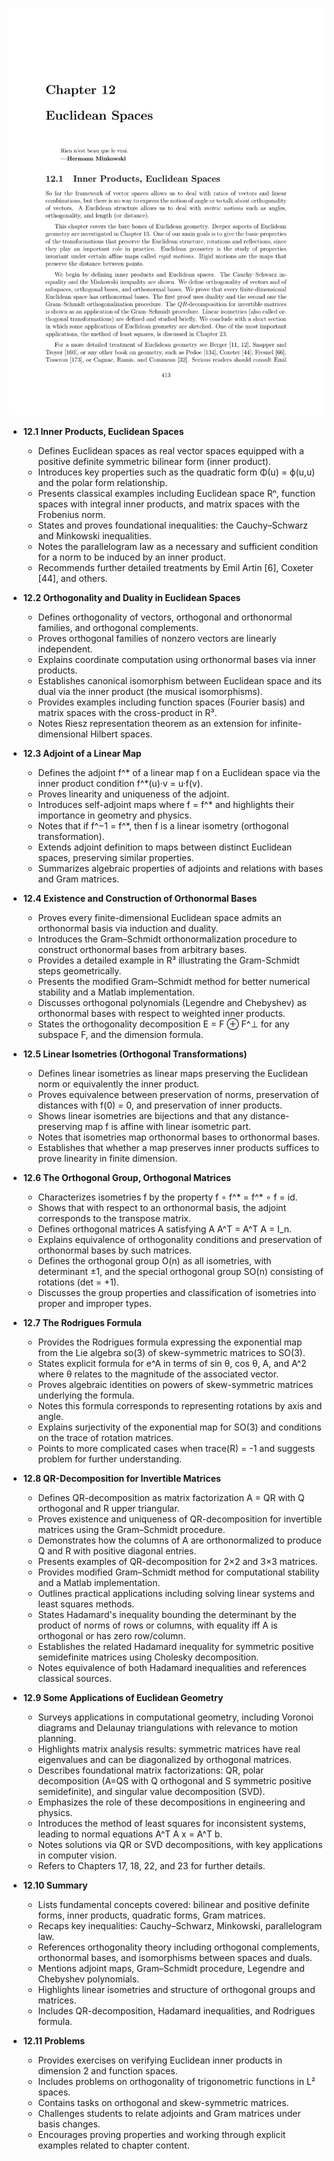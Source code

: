 ![ATD-ch12-linalg-euclidean-spaces](ATD-ch12-linalg-euclidean-spaces.best.png)

- **12.1 Inner Products, Euclidean Spaces**
  - Defines Euclidean spaces as real vector spaces equipped with a positive definite symmetric bilinear form (inner product).
  - Introduces key properties such as the quadratic form Φ(u) = ϕ(u,u) and the polar form relationship.
  - Presents classical examples including Euclidean space Rⁿ, function spaces with integral inner products, and matrix spaces with the Frobenius norm.
  - States and proves foundational inequalities: the Cauchy–Schwarz and Minkowski inequalities.
  - Notes the parallelogram law as a necessary and sufficient condition for a norm to be induced by an inner product.
  - Recommends further detailed treatments by Emil Artin [6], Coxeter [44], and others.

- **12.2 Orthogonality and Duality in Euclidean Spaces**
  - Defines orthogonality of vectors, orthogonal and orthonormal families, and orthogonal complements.
  - Proves orthogonal families of nonzero vectors are linearly independent.
  - Explains coordinate computation using orthonormal bases via inner products.
  - Establishes canonical isomorphism between Euclidean space and its dual via the inner product (the musical isomorphisms).
  - Provides examples including function spaces (Fourier basis) and matrix spaces with the cross-product in R³.
  - Notes Riesz representation theorem as an extension for infinite-dimensional Hilbert spaces.

- **12.3 Adjoint of a Linear Map**
  - Defines the adjoint f^* of a linear map f on a Euclidean space via the inner product condition f^*(u)·v = u·f(v).
  - Proves linearity and uniqueness of the adjoint.
  - Introduces self-adjoint maps where f = f^* and highlights their importance in geometry and physics.
  - Notes that if f^−1 = f^*, then f is a linear isometry (orthogonal transformation).
  - Extends adjoint definition to maps between distinct Euclidean spaces, preserving similar properties.
  - Summarizes algebraic properties of adjoints and relations with bases and Gram matrices.

- **12.4 Existence and Construction of Orthonormal Bases**
  - Proves every finite-dimensional Euclidean space admits an orthonormal basis via induction and duality.
  - Introduces the Gram–Schmidt orthonormalization procedure to construct orthonormal bases from arbitrary bases.
  - Provides a detailed example in R³ illustrating the Gram-Schmidt steps geometrically.
  - Presents the modified Gram–Schmidt method for better numerical stability and a Matlab implementation.
  - Discusses orthogonal polynomials (Legendre and Chebyshev) as orthonormal bases with respect to weighted inner products.
  - States the orthogonality decomposition E = F ⊕ F^⊥ for any subspace F, and the dimension formula.

- **12.5 Linear Isometries (Orthogonal Transformations)**
  - Defines linear isometries as linear maps preserving the Euclidean norm or equivalently the inner product.
  - Proves equivalence between preservation of norms, preservation of distances with f(0) = 0, and preservation of inner products.
  - Shows linear isometries are bijections and that any distance-preserving map f is affine with linear isometric part.
  - Notes that isometries map orthonormal bases to orthonormal bases.
  - Establishes that whether a map preserves inner products suffices to prove linearity in finite dimension.

- **12.6 The Orthogonal Group, Orthogonal Matrices**
  - Characterizes isometries f by the property f ∘ f^* = f^* ∘ f = id.
  - Shows that with respect to an orthonormal basis, the adjoint corresponds to the transpose matrix.
  - Defines orthogonal matrices A satisfying A A^T = A^T A = I_n.
  - Explains equivalence of orthogonality conditions and preservation of orthonormal bases by such matrices.
  - Defines the orthogonal group O(n) as all isometries, with determinant ±1, and the special orthogonal group SO(n) consisting of rotations (det = +1).
  - Discusses the group properties and classification of isometries into proper and improper types.

- **12.7 The Rodrigues Formula**
  - Provides the Rodrigues formula expressing the exponential map from the Lie algebra so(3) of skew-symmetric matrices to SO(3).
  - States explicit formula for e^A in terms of sin θ, cos θ, A, and A^2 where θ relates to the magnitude of the associated vector.
  - Proves algebraic identities on powers of skew-symmetric matrices underlying the formula.
  - Notes this formula corresponds to representing rotations by axis and angle.
  - Explains surjectivity of the exponential map for SO(3) and conditions on the trace of rotation matrices.
  - Points to more complicated cases when trace(R) = -1 and suggests problem for further understanding.

- **12.8 QR-Decomposition for Invertible Matrices**
  - Defines QR-decomposition as matrix factorization A = QR with Q orthogonal and R upper triangular.
  - Proves existence and uniqueness of QR-decomposition for invertible matrices using the Gram–Schmidt procedure.
  - Demonstrates how the columns of A are orthonormalized to produce Q and R with positive diagonal entries.
  - Presents examples of QR-decomposition for 2×2 and 3×3 matrices.
  - Provides modified Gram–Schmidt method for computational stability and a Matlab implementation.
  - Outlines practical applications including solving linear systems and least squares methods.
  - States Hadamard's inequality bounding the determinant by the product of norms of rows or columns, with equality iff A is orthogonal or has zero row/column.
  - Establishes the related Hadamard inequality for symmetric positive semidefinite matrices using Cholesky decomposition.
  - Notes equivalence of both Hadamard inequalities and references classical sources.

- **12.9 Some Applications of Euclidean Geometry**
  - Surveys applications in computational geometry, including Voronoi diagrams and Delaunay triangulations with relevance to motion planning.
  - Highlights matrix analysis results: symmetric matrices have real eigenvalues and can be diagonalized by orthogonal matrices.
  - Describes foundational matrix factorizations: QR, polar decomposition (A=QS with Q orthogonal and S symmetric positive semidefinite), and singular value decomposition (SVD).
  - Emphasizes the role of these decompositions in engineering and physics.
  - Introduces the method of least squares for inconsistent systems, leading to normal equations A^T A x = A^T b.
  - Notes solutions via QR or SVD decompositions, with key applications in computer vision.
  - Refers to Chapters 17, 18, 22, and 23 for further details.

- **12.10 Summary**
  - Lists fundamental concepts covered: bilinear and positive definite forms, inner products, quadratic forms, Gram matrices.
  - Recaps key inequalities: Cauchy–Schwarz, Minkowski, parallelogram law.
  - References orthogonality theory including orthogonal complements, orthonormal bases, and isomorphisms between spaces and duals.
  - Mentions adjoint maps, Gram–Schmidt procedure, Legendre and Chebyshev polynomials.
  - Highlights linear isometries and structure of orthogonal groups and matrices.
  - Includes QR-decomposition, Hadamard inequalities, and Rodrigues formula.
  
- **12.11 Problems**
  - Provides exercises on verifying Euclidean inner products in dimension 2 and function spaces.
  - Includes problems on orthogonality of trigonometric functions in L² spaces.
  - Contains tasks on orthogonal and skew-symmetric matrices.
  - Challenges students to relate adjoints and Gram matrices under basis changes.
  - Encourages proving properties and working through explicit examples related to chapter content.
